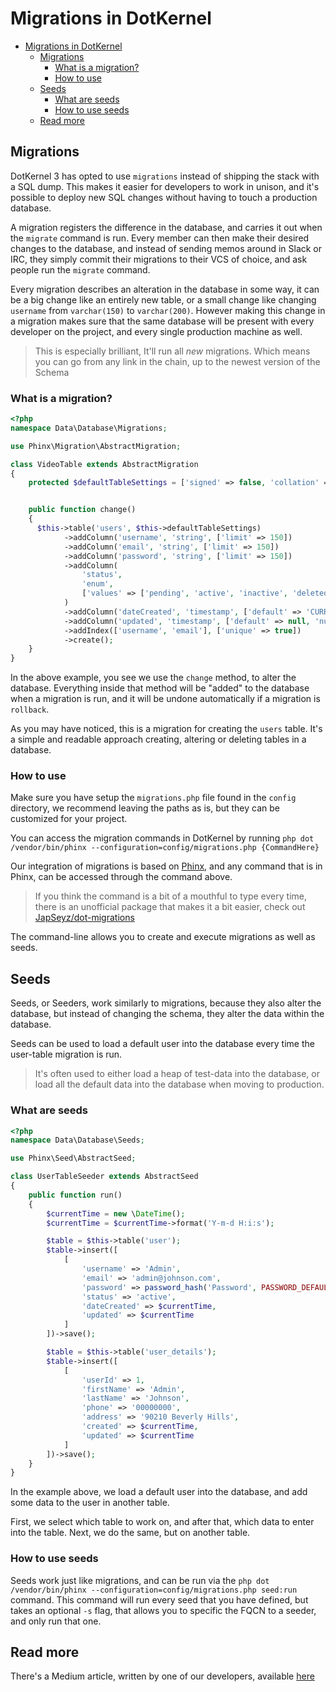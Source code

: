 # Migrations in DotKernel

- [Migrations in DotKernel](#migrations-in-dotkernel)
    - [Migrations](#migrations)
        - [What is a migration?](#what-is-a-migration)
        - [How to use](#how-to-use)
    - [Seeds](#seeds)
        - [What are seeds](#what-are-seeds)
        - [How to use seeds](#how-to-use-seeds)
    - [Read more](#read-more)

## Migrations

DotKernel 3 has opted to use `migrations` instead of shipping the stack with a SQL dump. This makes it easier for developers to work in unison, and it's possible to deploy new SQL changes without having to touch a production database.

A migration registers the difference in the database, and carries it out when the `migrate` command is run. Every member can then make their desired changes to the database, and instead of sending memos around in Slack or IRC, they simply commit their migrations to their VCS of choice, and ask people run the `migrate` command.

Every migration describes an alteration in the database in some way, it can be a big change like an entirely new table, or a small change like changing `username` from `varchar(150)` to `varchar(200)`. However making this change in a migration makes sure that the same database will be present with every developer on the project, and every single production machine as well.

> This is especially brilliant, It'll run all *new* migrations. Which means you can go from any link in the chain, up to the newest version of the Schema

### What is a migration?

```php
<?php
namespace Data\Database\Migrations;

use Phinx\Migration\AbstractMigration;

class VideoTable extends AbstractMigration
{
    protected $defaultTableSettings = ['signed' => false, 'collation' => 'utf8mb4_general_ci'];


    public function change()
    {
      $this->table('users', $this->defaultTableSettings)
            ->addColumn('username', 'string', ['limit' => 150])
            ->addColumn('email', 'string', ['limit' => 150])
            ->addColumn('password', 'string', ['limit' => 150])
            ->addColumn(
                'status',
                'enum',
                ['values' => ['pending', 'active', 'inactive', 'deleted'], 'default' => 'pending']
            )
            ->addColumn('dateCreated', 'timestamp', ['default' => 'CURRENT_TIMESTAMP', 'null' => true])
            ->addColumn('updated', 'timestamp', ['default' => null, 'null' => true])
            ->addIndex(['username', 'email'], ['unique' => true])
            ->create();
    }
}

```

In the above example, you see we use the `change` method, to alter the database. Everything inside that method will be "added" to the database when a migration is run, and it will be undone automatically if a migration is `rollback`.

As you may have noticed, this is a migration for creating the `users` table. It's a simple and readable approach creating, altering or deleting tables in a database.

### How to use

Make sure you have setup the `migrations.php` file found in the `config` directory, we recommend leaving the paths as is, but they can be customized for your project.

You can access the migration commands in DotKernel by running `php dot /vendor/bin/phinx --configuration=config/migrations.php {CommandHere}`

Our integration of migrations is based on  [Phinx](https://book.cakephp.org/3.0/en/phinx/migrations.html), and any command that is in Phinx, can be accessed through the command above.

> If you think the command is a bit of a mouthful to type every time, there is an unofficial package that makes it a bit easier, check out [JapSeyz/dot-migrations](https://github.com/japseyz/dot-migrations)

The command-line allows you to create and execute migrations as well as  seeds.

## Seeds

Seeds, or Seeders, work similarly to migrations, because they also alter the database, but instead of changing the schema, they alter the data within the database.

Seeds can be used to load a default user into the database every time the user-table migration is run.

> It's often used to either load a heap of test-data into the database, or load all the default data into the database when moving to production.

### What are seeds

```php
<?php
namespace Data\Database\Seeds;

use Phinx\Seed\AbstractSeed;

class UserTableSeeder extends AbstractSeed
{
    public function run()
    {
        $currentTime = new \DateTime();
        $currentTime = $currentTime->format('Y-m-d H:i:s');

        $table = $this->table('user');
        $table->insert([
            [
                'username' => 'Admin',
                'email' => 'admin@johnson.com',
                'password' => password_hash('Password', PASSWORD_DEFAULT),
                'status' => 'active',
                'dateCreated' => $currentTime,
                'updated' => $currentTime
            ]
        ])->save();

        $table = $this->table('user_details');
        $table->insert([
            [
                'userId' => 1,
                'firstName' => 'Admin',
                'lastName' => 'Johnson',
                'phone' => '00000000',
                'address' => '90210 Beverly Hills',
                'created' => $currentTime,
                'updated' => $currentTime
            ]
        ])->save();
    }
}
```

In the example above, we load a default user into the database, and add some data to the user in another table.

First, we select which table to work on, and after that, which data to enter into the table.
Next, we do the same, but on another table.

### How to use seeds

Seeds work just like migrations, and can be run via the `php dot /vendor/bin/phinx --configuration=config/migrations.php seed:run` command.
This command will run every seed that you have defined, but takes an optional `-s` flag, that allows you to specific the FQCN to a seeder, and only run that one.

## Read more

There's a Medium article, written by one of our developers, available [here](https://medium.com/@JapSeyz/database-migrations-and-why-you-should-use-them-11bfde52d7c2)
